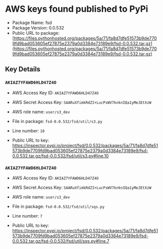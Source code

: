 # AWS keys found published to PyPi

* Package Name: fsd
* Package Version: 0.0.532
* Public URL to package: [https://files.pythonhosted.org/packages/5a/71/fa8d7dfe51573b9de7709fd9bad053605ef27875e2379a0d3384e73189e9/fsd-0.0.532.tar.gz](https://files.pythonhosted.org/packages/5a/71/fa8d7dfe51573b9de7709fd9bad053605ef27875e2379a0d3384e73189e9/fsd-0.0.532.tar.gz)

## Key Details

### `AKIAZ7YFAWD6HLD47Z4O`

* AWS Access Key ID: `AKIAZ7YFAWD6HLD47Z4O`
* AWS Secret Access Key: `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` 
* AWS role name: `user/s3_dev`
* File in package: `fsd-0.0.532/fsd/util/s3.py`
* Line number: `10`

* Public URL to key: https://inspector.pypi.io/project/fsd/0.0.532/packages/5a/71/fa8d7dfe51573b9de7709fd9bad053605ef27875e2379a0d3384e73189e9/fsd-0.0.532.tar.gz/fsd-0.0.532/fsd/util/s3.py#line.10



### `AKIAZ7YFAWD6HLD47Z4O`

* AWS Access Key ID: `AKIAZ7YFAWD6HLD47Z4O`
* AWS Secret Access Key: `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` 
* AWS role name: `user/s3_dev`
* File in package: `fsd-0.0.532/fsd/util/sqs.py`
* Line number: `7`

* Public URL to key: https://inspector.pypi.io/project/fsd/0.0.532/packages/5a/71/fa8d7dfe51573b9de7709fd9bad053605ef27875e2379a0d3384e73189e9/fsd-0.0.532.tar.gz/fsd-0.0.532/fsd/util/sqs.py#line.7


